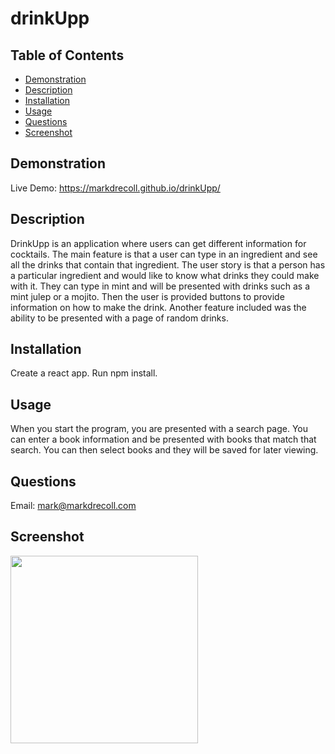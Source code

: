 # drinkUpp
  ## Table of Contents
   - [Demonstration](#Demonstration)
   - [Description](#Description)
   - [Installation](#Installation)
   - [Usage](#Usage)
   - [Questions](#Questions)
   - [Screenshot](#Screenshot)
## Demonstration
Live Demo: https://markdrecoll.github.io/drinkUpp/
## Description
DrinkUpp is an application where users can get different information for cocktails. The main feature is that a user can type in an ingredient and see all the drinks that contain that ingredient. The user story is that a person has a particular ingredient and would like to know what drinks they could make with it. They can type in mint and will be presented with drinks such as a mint julep or a mojito. Then the user is provided buttons to provide information on how to make the drink. Another feature included was the ability to be presented with a page of random drinks. 
## Installation
Create a react app. Run npm install.
## Usage
When you start the program, you are presented with a search page. You can enter a book information and be presented with books that match that search. You can then select books and they will be saved for later viewing.
## Questions
Email: mark@markdrecoll.com
## Screenshot
<img src="https://user-images.githubusercontent.com/77694281/121949842-90faca80-cd1e-11eb-83b1-279cf9fb3cde.PNG" width="300px" height="300px">
